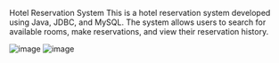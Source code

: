 Hotel Reservation System
This is a hotel reservation system developed using Java, JDBC, and MySQL. The system allows users to search for available rooms, make reservations, and view their reservation history.


![image](https://github.com/PriyanshuRaghav2/Hotel-Reservation-System/assets/76881467/54e79671-dd8d-4c4a-94a2-95449e1fce7f)
![image](https://github.com/PriyanshuRaghav2/Hotel-Reservation-System/assets/76881467/90667ba3-5ab5-4a66-b02f-29c29c5dfec4)

